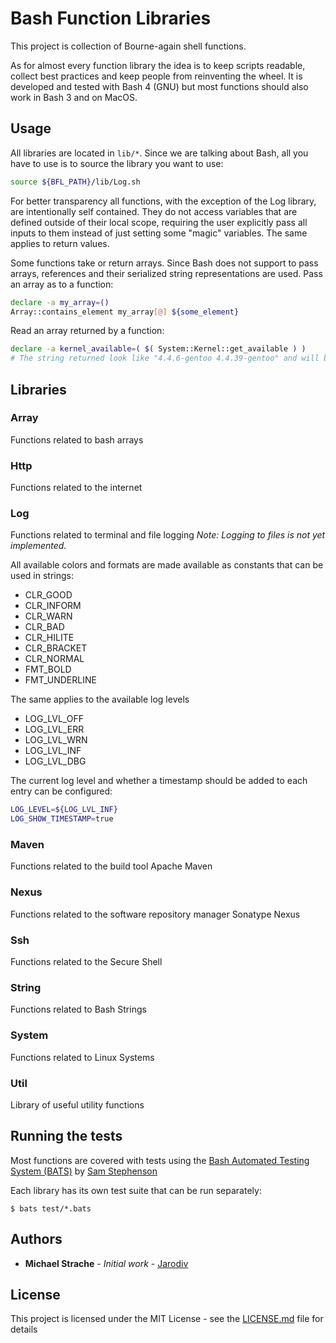 # Bash Function Libraries
This project is collection of Bourne-again shell functions.

As for almost every function library the idea is to keep scripts readable, collect best practices and keep people from reinventing the wheel. It is developed and tested with Bash 4 (GNU) but most functions should also work in Bash 3 and on MacOS.

## Usage
All libraries are located in `lib/*`. Since we are talking about Bash, all you have to use is to source the library you want to use:
```bash
source ${BFL_PATH}/lib/Log.sh
```

For better transparency all functions, with the exception of the Log library, are intentionally self contained. They do not access variables that are defined outside of their local scope, requiring the user explicitly pass all inputs to them instead of just setting some "magic" variables. The same applies to return values.

Some functions take or return arrays. Since Bash does not support to pass arrays, references and their serialized string representations are used.
Pass an array as to a function:
```bash
declare -a my_array=()
Array::contains_element my_array[@] ${some_element}
```

Read an array returned by a function:
```bash
declare -a kernel_available=( $( System::Kernel::get_available ) )
# The string returned look like "4.4.6-gentoo 4.4.39-gentoo" and will be transformed to an array automatically
```


## Libraries

### Array
Functions related to bash arrays

### Http
Functions related to the internet

### Log
Functions related to terminal and file logging
*Note: Logging to files is not yet implemented.*

All available colors and formats are made available as constants that can be used in strings:
* CLR_GOOD
* CLR_INFORM
* CLR_WARN
* CLR_BAD
* CLR_HILITE
* CLR_BRACKET
* CLR_NORMAL
* FMT_BOLD
* FMT_UNDERLINE

The same applies to the available log levels
* LOG_LVL_OFF
* LOG_LVL_ERR
* LOG_LVL_WRN
* LOG_LVL_INF
* LOG_LVL_DBG

The current log level and whether a timestamp should be added to each entry can be configured:
```bash
LOG_LEVEL=${LOG_LVL_INF}
LOG_SHOW_TIMESTAMP=true
```

### Maven
Functions related to the build tool Apache Maven

### Nexus
Functions related to the software repository manager Sonatype Nexus

### Ssh
Functions related to the Secure Shell

### String
Functions related to Bash Strings

### System
Functions related to Linux Systems

### Util
Library of useful utility functions


## Running the tests
Most functions are covered with tests using the [Bash Automated Testing System (BATS)](https://github.com/sstephenson/bats) by [Sam Stephenson](https://github.com/sstephenson)

Each library has its own test suite that can be run separately:
```
$ bats test/*.bats
```


## Authors

* **Michael Strache** - *Initial work* - [Jarodiv](https://github.com/Jarodiv)

## License

This project is licensed under the MIT License - see the [LICENSE.md](LICENSE.md) file for details
